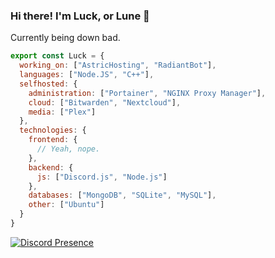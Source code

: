 ### Hi there! I'm Luck, or Lune 👋

Currently being down bad.

```js
export const Luck = {
  working_on: ["AstricHosting", "RadiantBot"],
  languages: ["Node.JS", "C++"],
  selfhosted: {
    administration: ["Portainer", "NGINX Proxy Manager"],
    cloud: ["Bitwarden", "Nextcloud"],
    media: ["Plex"]
  },
  technologies: {
    frontend: {
      // Yeah, nope.
    },
    backend: {
      js: ["Discord.js", "Node.js"]
    },
    databases: ["MongoDB", "SQLite", "MySQL"],
    other: ["Ubuntu"]
  }
}
```

[![Discord Presence](https://lanyard.cnrad.dev/api/753091534496333855)](https://discord.com/users/753091534496333855)
